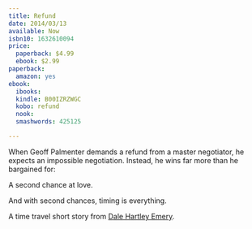 ```yaml
---
title: Refund
date: 2014/03/13
available: Now
isbn10: 1632610094
price:
  paperback: $4.99
  ebook: $2.99
paperback:
  amazon: yes
ebook:
  ibooks: 
  kindle: B00IZRZWGC
  kobo: refund
  nook: 
  smashwords: 425125

---
```


When Geoff Palmenter demands a refund from a master negotiator,
he expects an impossible negotiation.
Instead,
he wins far more than he bargained for: 

A second chance at love. 

And with second chances, timing is everything. 

A time travel short story from
[Dale Hartley Emery](http://dalehartleyemery.com/).
